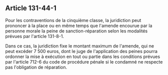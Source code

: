 Article 131-44-1
----
Pour les contraventions de la cinquième classe, la juridiction peut prononcer à
la place ou en même temps que l'amende encourue par la personne morale la peine
de sanction-réparation selon les modalités prévues par l'article 131-8-1.

Dans ce cas, la juridiction fixe le montant maximum de l'amende, qui ne peut
excéder 7 500 euros, dont le juge de l'application des peines pourra ordonner la
mise à exécution en tout ou partie dans les conditions prévues par l'article
712-6 du code de procédure pénale si le condamné ne respecte pas l'obligation de
réparation.
